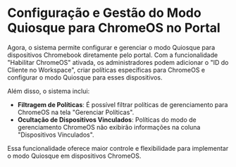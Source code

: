 # Configuração e Gestão do Modo Quiosque para ChromeOS no Portal

Agora, o sistema permite configurar e gerenciar o modo Quiosque para dispositivos Chromebook diretamente pelo portal. Com a funcionalidade "Habilitar ChromeOS" ativada, os administradores podem adicionar o "ID do Cliente no Workspace", criar políticas específicas para ChromeOS e configurar o modo Quiosque para esses dispositivos.

Além disso, o sistema inclui:

* **Filtragem de Políticas**: É possível filtrar políticas de gerenciamento para ChromeOS na tela "Gerenciar Políticas".
* **Ocultação de Dispositivos Vinculados**: Políticas do modo de gerenciamento ChromeOS não exibirão informações na coluna "Dispositivos Vinculados".

Essa funcionalidade oferece maior controle e flexibilidade para implementar o modo Quiosque em dispositivos ChromeOS.

